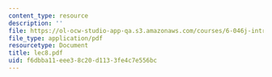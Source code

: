 ```yaml
---
content_type: resource
description: ''
file: https://ol-ocw-studio-app-qa.s3.amazonaws.com/courses/6-046j-introduction-to-algorithms-sma-5503-fall-2005/f6dbba11eee38c20d1133fe4c7e556bc_lec8.pdf
file_type: application/pdf
resourcetype: Document
title: lec8.pdf
uid: f6dbba11-eee3-8c20-d113-3fe4c7e556bc
---
```

